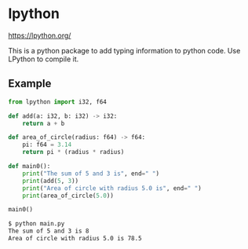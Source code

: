 # lpython

https://lpython.org/

This is a python package to add typing information to python code. Use LPython
to compile it.

## Example

```python
from lpython import i32, f64

def add(a: i32, b: i32) -> i32:
    return a + b

def area_of_circle(radius: f64) -> f64:
    pi: f64 = 3.14
    return pi * (radius * radius)

def main0():
    print("The sum of 5 and 3 is", end=" ")
    print(add(5, 3))
    print("Area of circle with radius 5.0 is", end=" ")
    print(area_of_circle(5.0))

main0()
```

```bash
$ python main.py
The sum of 5 and 3 is 8
Area of circle with radius 5.0 is 78.5
```
